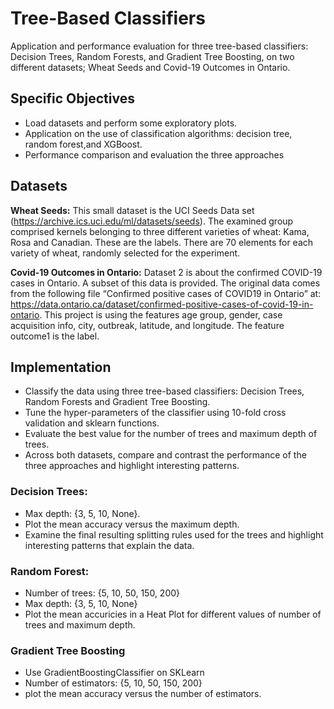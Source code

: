 # Tree-Based Classifiers
Application and performance evaluation for three tree-based classifiers: Decision Trees, Random Forests, and Gradient Tree Boosting, on two different datasets; 
Wheat Seeds and Covid-19 Outcomes in Ontario.


## Specific Objectives
- Load datasets and perform some exploratory plots.
- Application on the use of classification algorithms: decision tree, random forest,and XGBoost.
- Performance comparison and evaluation the three approaches


## Datasets
**Wheat Seeds:** This small dataset is the UCI Seeds Data set (https://archive.ics.uci.edu/ml/datasets/seeds). The examined group comprised kernels belonging to three different varieties of wheat: Kama, Rosa and Canadian. These are the labels. There are 70 elements for each variety of wheat, randomly selected for the experiment.

**Covid-19 Outcomes in Ontario:** Dataset 2 is about the confirmed COVID-19 cases in Ontario. A subset of this data is provided. The original data comes from the following file “Confirmed positive cases of COVID19 in Ontario” at: https://data.ontario.ca/dataset/confirmed-positive-cases-of-covid-19-in-ontario. This project
is using the features age group, gender, case acquisition info, city, outbreak, latitude, and longitude. The feature outcome1 is the label.


## Implementation
- Classify the data using three tree-based classifiers: Decision Trees, Random Forests and Gradient Tree Boosting.
- Tune the hyper-parameters of the classifier using 10-fold cross validation and sklearn functions.
- Evaluate the best value for the number of trees and maximum depth of trees.
- Across both datasets, compare and contrast the performance of the three approaches and highlight interesting patterns.

### Decision Trees:
- Max depth: {3, 5, 10, None}.
- Plot the mean accuracy versus the maximum depth. 
- Examine the final resulting splitting rules used for the trees and highlight interesting patterns that explain the data.

### Random Forest:
- Number of trees: {5, 10, 50, 150, 200}
- Max depth: {3, 5, 10, None}
- Plot the mean accuricies in a Heat Plot for different values of number of trees and maximum depth.

### Gradient Tree Boosting
- Use GradientBoostingClassifier on SKLearn
- Number of estimators: {5, 10, 50, 150, 200}
- plot the mean accuracy versus the number of estimators.
